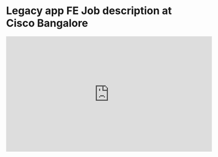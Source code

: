 # Legacy app FE Job description at Cisco Bangalore

<iframe width="560" height="315" src="https://www.youtube.com/embed/ETzwVezTY3k?si=0LriqbArqvN2VmZD" title="YouTube video player" frameborder="0" allow="accelerometer; autoplay; clipboard-write; encrypted-media; gyroscope; picture-in-picture; web-share" allowfullscreen></iframe>